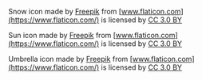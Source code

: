 Snow icon made by [Freepik](https://www.flaticon.com/authors/freepik "Freepik") from [www.flaticon.com](https://www.flaticon.com/) is licensed by [CC 3.0 BY](http://creativecommons.org/licenses/by/3.0/ "Creative Commons BY 3.0")

Sun icon made by [Freepik](https://www.flaticon.com/authors/smashicons "Smashicons") from [www.flaticon.com](https://www.flaticon.com/) is licensed by [CC 3.0 BY](http://creativecommons.org/licenses/by/3.0/ "Creative Commons BY 3.0")

Umbrella icon made by [Freepik](https://www.flaticon.com/authors/smashicons "Smashicons") from [www.flaticon.com](https://www.flaticon.com/) is licensed by [CC 3.0 BY](http://creativecommons.org/licenses/by/3.0/ "Creative Commons BY 3.0")
